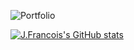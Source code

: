 
![Portfolio](https://github.com/jeanfrancois360/jeanfrancois360/assets/23524232/6c8be0a4-9bd2-4a81-89de-7256e2e57397)

<!--
**jeanfrancois360/jeanfrancois360** is a ✨ _special_ ✨ repository because its `README.md` (this file) appears on your GitHub profile.

Here are some ideas to get you started:

- 🔭 I’m currently working at Globexcam Group.
- 🌱 I’m currently learning Blockchain development.
- 📫 How to reach me: https://jeanfrancois.me
-->

[![J.Francois's GitHub stats](https://github-readme-stats.vercel.app/api?username=jeanfrancois360)](https://github.com/jeanfrancois360/github-readme-stats)
